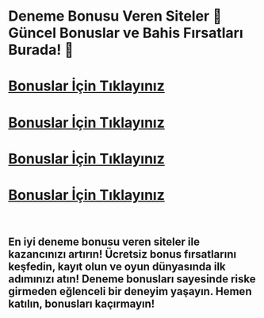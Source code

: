 # Deneme Bonusu Veren Siteler 🚀 Güncel Bonuslar ve Bahis Fırsatları Burada! 🎉

# [Bonuslar İçin Tıklayınız](https://winzhub.org)
# [Bonuslar İçin Tıklayınız](https://winzhub.org)
# [Bonuslar İçin Tıklayınız](https://winzhub.org)
# [Bonuslar İçin Tıklayınız](https://winzhub.org)

<br>

## En iyi deneme bonusu veren siteler ile kazancınızı artırın! Ücretsiz bonus fırsatlarını keşfedin, kayıt olun ve oyun dünyasında ilk adımınızı atın! Deneme bonusları sayesinde riske girmeden eğlenceli bir deneyim yaşayın. Hemen katılın, bonusları kaçırmayın!
